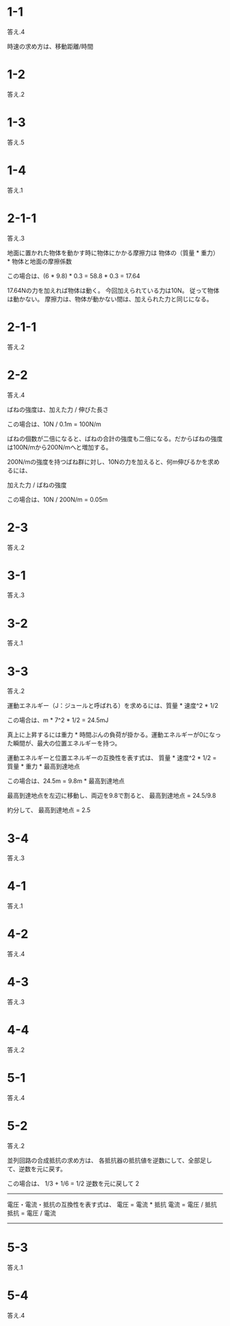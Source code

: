 # 1-1
答え.4

時速の求め方は、移動距離/時間

# 1-2
答え.2

# 1-3
答え.5

# 1-4
答え.1

# 2-1-1
答え.3

地面に置かれた物体を動かす時に物体にかかる摩擦力は
物体の（質量 * 重力） * 物体と地面の摩擦係数

この場合は、(6 * 9.8) * 0.3 = 58.8 * 0.3 = 17.64

17.64Nの力を加えれば物体は動く。
今回加えられている力は10N。
従って物体は動かない。
摩擦力は、物体が動かない間は、加えられた力と同じになる。

# 2-1-1
答え.2

# 2-2
答え.4

ばねの強度は、加えた力 / 伸びた長さ

この場合は、10N / 0.1m = 100N/m

ばねの個数が二倍になると、ばねの合計の強度も二倍になる。だからばねの強度は100N/mから200N/mへと増加する。

200N/mの強度を持つばね群に対し、10Nの力を加えると、何m伸びるかを求めるには、

加えた力 / ばねの強度

この場合は、10N / 200N/m = 0.05m

# 2-3
答え.2

# 3-1
答え.3

# 3-2
答え.1

# 3-3
答え.2

運動エネルギー（J：ジュールと呼ばれる）を求めるには、質量 * 速度^2 * 1/2

この場合は、m * 7^2 * 1/2 = 24.5mJ

真上に上昇するには重力 * 時間ぶんの負荷が掛かる。運動エネルギーが0になった瞬間が、最大の位置エネルギーを持つ。

運動エネルギーと位置エネルギーの互換性を表す式は、
質量 * 速度^2 * 1/2 = 質量 * 重力 * 最高到達地点

この場合は、24.5m = 9.8m * 最高到達地点

最高到達地点を左辺に移動し、両辺を9.8で割ると、
最高到達地点 = 24.5/9.8

約分して、
最高到達地点 = 2.5

# 3-4
答え.3

# 4-1
答え.1

# 4-2
答え.4

# 4-3
答え.3

# 4-4
答え.2

# 5-1
答え.4

# 5-2
答え.2

並列回路の合成抵抗の求め方は、
各抵抗器の抵抗値を逆数にして、全部足して、逆数を元に戻す。

この場合は、
1/3 + 1/6 = 1/2
逆数を元に戻して
2

-----------

電圧・電流・抵抗の互換性を表す式は、
電圧 = 電流 * 抵抗
電流 = 電圧 / 抵抗
抵抗 = 電圧 / 電流

-----------

# 5-3
答え.1

# 5-4
答え.4